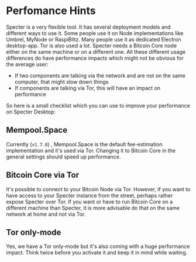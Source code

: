 # Perfomance Hints

Specter is a very flexible tool. It has several deployment models and different ways to use it. Some people use it on Node implementations like Umbrel, MyNode or RaspiBlitz. Many people use it as dedicated Electron desktop-app. Tor is also used a lot. Specter needs a Bitcoin Core node either on the same machine or on a different one. All these different usage differences do have performance impacts which might not be obvious for the average user:
* If two components are talking via the network and are not on the same computer, that might slow down things
* If components are talking via Tor, this will have an impact on performance

So here is a small checklist which you can use to improve your performance on Specter Desktop:

## Mempool.Space
Currently (`v1.7.0`) , Mempool.Space is the default fee-estimation implementation and it's used via Tor. Changing it to Bitcoin Core in the general settings should speed up performance.

## Bitcoin Core via Tor
It's possible to connect to your Bitcoin Node via Tor. However, if you want to have access to your Specter instance from the street, perhaps rather expose Specter over Tor. If you want or have to run Bitcoin Core on a different machine than Specter, it is more advisable do that on the same network at home and not via Tor.

## Tor only-mode
Yes, we have a Tor only-mode but it's also coming with a huge performance impact. Think twice before you activate it and keep it in mind while waiting.
